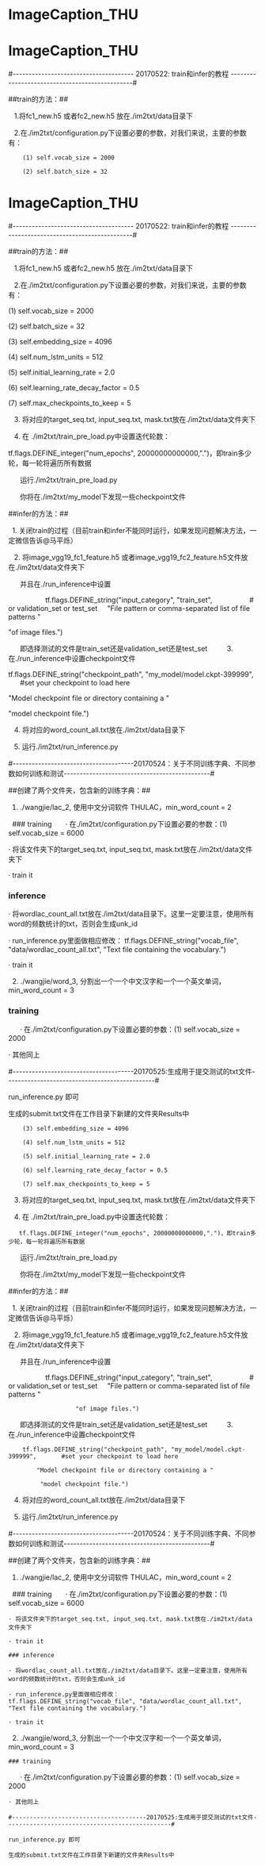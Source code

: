 # ImageCaption_THU
# ImageCaption_THU

#-------------------------------------- 20170522: train和infer的教程 -----------------------------------------------#


##train的方法：##


    1.将fc1_new.h5 或者fc2_new.h5 放在./im2txt/data目录下
    
    2.在./im2txt/configuration.py下设置必要的参数，对我们来说，主要的参数有：
    
		(1) self.vocab_size = 2000
    
		(2) self.batch_size = 32  
# ImageCaption_THU

#-------------------------------------- 20170522: train和infer的教程 -----------------------------------------------#


##train的方法：##


   1.将fc1_new.h5 或者fc2_new.h5 放在./im2txt/data目录下

   2.在./im2txt/configuration.py下设置必要的参数，对我们来说，主要的参数有：

(1) self.vocab_size = 2000

(2) self.batch_size = 32  

(3) self.embedding_size = 4096

(4) self.num_lstm_units = 512

(5) self.initial_learning_rate = 2.0

(6) self.learning_rate_decay_factor = 0.5

(7) self.max_checkpoints_to_keep = 5

   3. 将对应的target_seq.txt, input_seq.txt, mask.txt放在./im2txt/data文件夹下

   4. 在 ./im2txt/train_pre_load.py中设置迭代轮数：

tf.flags.DEFINE_integer("num_epochs", 20000000000000,".")，即train多少轮，每一轮将遍历所有数据

      运行./im2txt/train_pre_load.py

      你将在./im2txt/my_model下发现一些checkpoint文件
      

##infer的方法：##


   1. 关闭train的过程（目前train和infer不能同时运行，如果发现问题解决方法，一定微信告诉@马平烁）

   2. 将image_vgg19_fc1_feature.h5 或者image_vgg19_fc2_feature.h5文件放在./im2txt/data文件夹下

      并且在./run_inference中设置

                   tf.flags.DEFINE_string("input_category", "train_set",                   # or validation_set or test_set
   
"File pattern or comma-separated list of file patterns "

"of image files.")

      即选择测试的文件是train_set还是validation_set还是test_set
     
   3. 在./run_inference中设置checkpoint文件

tf.flags.DEFINE_string("checkpoint_path", "my_model/model.ckpt-399999",       #set your checkpoint to load here

"Model checkpoint file or directory containing a "

"model checkpoint file.")

   4. 将对应的word_count_all.txt放在./im2txt/data目录下

   5. 运行./im2txt/run_inference.py

#--------------------------------------20170524：关于不同训练字典、不同参数如何训练和测试----------------------------------------------#

##创建了两个文件夹，包含新的训练字典：##

1. ./wangjie/lac_2, 使用中文分词软件 THULAC，min_word_count = 2

  	### training
   
   	· 在./im2txt/configuration.py下设置必要的参数：(1) self.vocab_size = 6000

· 将该文件夹下的target_seq.txt, input_seq.txt, mask.txt放在./im2txt/data文件夹下

· train it 

### inference

· 将wordlac_count_all.txt放在./im2txt/data目录下。这里一定要注意，使用所有word的频数统计的txt，否则会生成unk_id

· run_inference.py里面做相应修改：
tf.flags.DEFINE_string("vocab_file", "data/wordlac_count_all.txt", "Text file containing the vocabulary.")

· train it 


  2. ./wangjie/word_3, 分割出一个一个中文汉字和一个一个英文单词，min_word_count = 3

### training
   
   	· 在./im2txt/configuration.py下设置必要的参数：(1) self.vocab_size = 2000

· 其他同上

#--------------------------------------20170525:生成用于提交测试的txt文件-----------------------------------------------#

run_inference.py 即可

生成的submit.txt文件在工作目录下新建的文件夹Results中



		(3) self.embedding_size = 4096
    
		(4) self.num_lstm_units = 512
    
		(5) self.initial_learning_rate = 2.0
    
		(6) self.learning_rate_decay_factor = 0.5
    
		(7) self.max_checkpoints_to_keep = 5
    
    3. 将对应的target_seq.txt, input_seq.txt, mask.txt放在./im2txt/data文件夹下
    
    4. 在 ./im2txt/train_pre_load.py中设置迭代轮数：
    	
       tf.flags.DEFINE_integer("num_epochs", 20000000000000,".")，即train多少轮，每一轮将遍历所有数据
	
       运行./im2txt/train_pre_load.py
       
       你将在./im2txt/my_model下发现一些checkpoint文件
       

##infer的方法：##


    1. 关闭train的过程（目前train和infer不能同时运行，如果发现问题解决方法，一定微信告诉@马平烁）
    
    2. 将image_vgg19_fc1_feature.h5 或者image_vgg19_fc2_feature.h5文件放在./im2txt/data文件夹下
    
       并且在./run_inference中设置
       
                    tf.flags.DEFINE_string("input_category", "train_set",                   # or validation_set or test_set
		    
                       "File pattern or comma-separated list of file patterns "
                       
                       "of image files.")
                       
       即选择测试的文件是train_set还是validation_set还是test_set
      
    3. 在./run_inference中设置checkpoint文件
    
    	tf.flags.DEFINE_string("checkpoint_path", "my_model/model.ckpt-399999",       #set your checkpoint to load here
		
			"Model checkpoint file or directory containing a "
			
			 "model checkpoint file.")
                       
    4. 将对应的word_count_all.txt放在./im2txt/data目录下
    
    5. 运行./im2txt/run_inference.py
    
#--------------------------------------20170524：关于不同训练字典、不同参数如何训练和测试----------------------------------------------#

##创建了两个文件夹，包含新的训练字典：##

   1. ./wangjie/lac_2, 使用中文分词软件 THULAC，min_word_count = 2
   
   	### training
    
    	· 在./im2txt/configuration.py下设置必要的参数：(1) self.vocab_size = 6000
	
	· 将该文件夹下的target_seq.txt, input_seq.txt, mask.txt放在./im2txt/data文件夹下
	
	· train it 
	
	### inference
	
	· 将wordlac_count_all.txt放在./im2txt/data目录下。这里一定要注意，使用所有word的频数统计的txt，否则会生成unk_id
	
	· run_inference.py里面做相应修改：
	tf.flags.DEFINE_string("vocab_file", "data/wordlac_count_all.txt", "Text file containing the vocabulary.")
	
	· train it 
	
	
   2. ./wangjie/word_3, 分割出一个一个中文汉字和一个一个英文单词，min_word_count = 3
   
   	### training
    
    	· 在./im2txt/configuration.py下设置必要的参数：(1) self.vocab_size = 2000
	
	· 其他同上
	
	#--------------------------------------20170525:生成用于提交测试的txt文件-----------------------------------------------#

	run_inference.py 即可
	
	生成的submit.txt文件在工作目录下新建的文件夹Results中
	
	
